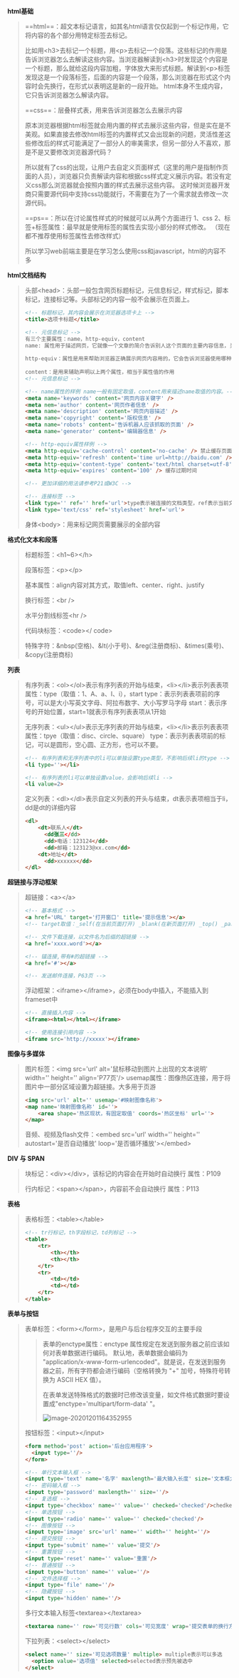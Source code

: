 **html基础**

> ==html==：超文本标记语言，如其名html语言仅仅起到一个标记作用，它将内容的各个部分用特定标签去标记。
>
> 比如用\<h3>去标记一个标题，用\<p>去标记一个段落。这些标记的作用是告诉浏览器怎么去解读这些内容。当浏览器解读到\<h3>时发现这个内容是一个标题，那么就给这段内容加粗，字体放大来形式标题。解读到\<p>标签发现这是一个段落标签，后面的内容是一个段落，那么浏览器在形式这个内容时会先换行，在形式以表明这是新的一段开始。
> html本身不生成内容，它只告诉浏览器怎么解读内容。
>
> ==css==：层叠样式表，用来告诉浏览器怎么去展示内容
>
> 原本浏览器根据html标签就会用内置的样式去展示这些内容，但是实在是不美观。如果直接去修改html标签的内置样式又会出现新的问题，灵活性差这些修改后的样式可能满足了一部分人的审美需求，但另一部分人不喜欢，那是不是又要修改浏览器源代码？
>
> 所以就有了css的出现，让用户去自定义页面样式（这里的用户是指制作页面的人员），浏览器只负责解读内容和根据css样式定义展示内容。若没有定义css那么浏览器就会按照内置的样式去展示这些内容。
> 这时候浏览器开发商只需要源代码中支持css功能就行，不需要在为了一个需求就去修改一次源代码。
>
> ==ps==：所以在讨论属性样式的时候就可以从两个方面进行
> 1、css
> 2、标签+标签属性：最早就是使用标签的属性去实现小部分的样式修改。
> （现在都不推荐使用标签属性去修改样式）
>
> 所以学习web前端主要是在学习怎么使用css和javascript，html的内容不多

**html文档结构**

> 头部\<head>：头部一般包含网页标题标记，元信息标记，样式标记，脚本标记，连接标记等。头部标记的内容一般不会展示在页面上。
>
> ```html
> <!-- 标题标记，其内容会展示在浏览器选项卡上 -->
> <title>选项卡标题</title>
> 
> <!-- 元信息标记 -->
> 有三个主要属性：name，http-equiv，content
> name: 属性用于描述网页，它就像一个文章的简介告诉别人这个页面的主要内容信息，关键词。要注意这个表述不是给人看的，是给搜索引擎爬虫看的，网页的SEO就需要对这个属性进行优化。
>  
> http-equiv：属性是用来帮助浏览器正确展示网页内容用的，它会告诉浏览器使用哪种编码解读页面，是否缓存，缓存的过期时间等
>  
> content：是用来辅助声明以上两个属性，相当于属性值的作用
> <!-- 元信息标记 -->
> 
> <!-- name属性的样例 name一般有固定取值，content用来描述name取值的内容。-->
> <meta name='keywords' content='网页内容关键字' />
> <meta nem='author' content='网页作者信息' />
> <meta name='description' content='网页内容描述' />
> <meta name='copyright' content='版权信息' />
> <meta name='robots' content='告诉机器人应该抓取的页面' />
> <meta name='generator' content='编辑器信息' />
> 
> <!-- http-equiv属性样例 -->
> <meta http-equiv='cache-control' content='no-cache' /> 禁止缓存页面内容
> <meta http-equiv='refresh' content='time url=http://baidu.com' /> 定时刷新
> <meta http-equiv='content-type' content='text/html charset=utf-8' /> 页面类型和编码格式
> <meta http-equiv='expires' content='100' /> 缓存过期时间
> 
> <!-- 更加详细的用法请参考P21或W3C -->
> 
> <!-- 连接标签 -->
> <link type='' ref='' href='url'>type表示被连接的文档类型，ref表示当前文档与被连接文档的关系
> <link type='text/css' ref='stylesheet' href='url'>
> ```
>
> 身体\<body>：用来标记网页需要展示的全部内容

**格式化文本和段落**

> 标题标签：\<h1~6>\</h>
>
> 段落标签：\<p>\</p>
>
> 基本属性：align内容对其方式，取值left、center、right、justify
>
> 换行标签：\<br />
>
> 水平分割线标签\<hr />
>
> 代码块标签：\<code>\</ code>
>
> 特殊字符：&nbsp(空格)、&lt(小于号)、&reg(注册商标)、&times(乘号)、&copy(注册商标)

**列表**

> 有序列表：\<ol>\</ol>表示有序列表的开始与结束，\<li>\</li>表示列表表项
> 属性：type（取值：1、A、a、Ⅰ、i），start
> type：表示列表表项前的序号，可以是大小写英文字母、阿拉布数字、大小写罗马字母
> start：表示序号的开始位置，start=1就表示有序列表表项从1开始
>
> 无序列表：\<ul>\</ul>表示无序列表的开始与结束，\<li>\</li>表示列表表项
> 属性：tpye（取值：disc、circle、square）
> type：表示列表表项前的标记，可以是圆形，空心圆、正方形，也可以不要。
>
> ```html
> <!-- 有序列表和无序列表中的li可以单独设置type类型，不影响后续li的type -->
> <li type=''></li>
> 
> <!-- 有序列表的li可以单独设置value，会影响后续li -->
> <li value=2>
> ```
>
> 定义列表：\<dl>\</dl>表示自定义列表的开头与结束，dt表示表项相当于li，dd是dt的详细内容
>
> ```html
> <dl>
>     <dt>联系人</dt>
>     	<dd张三</dd>
>     	<dd>电话：123124</dd>
>     	<dd>邮箱：123123@xx.com</dd>
>     <dt>地址</dt>
>     	<dd>xxxxxx</dd>
> </dl>
> ```
>
> 

**超链接与浮动框架**

> 超链接：\<a>\</a>
>
> ```html
> <!-- 基本格式 -->
> <a href='URL' target='打开窗口' title='提示信息'></a>
> <!-- target取值：_self(在当前页面打开) _blank(在新页面打开) _top() _parent() framename() -->
> 
> <!-- 文件下载连接，以文件名为后缀的超链接 -->
> <a href='xxxx.word'></a>
> 
> <!-- 锚连接,带有#的超链接 -->
> <a href='#'></a>
> 
> <!-- 发送邮件连接，P63页 -->
> ```
>
> 浮动框架：\<iframe>\</iframe>，必须在body中插入，不能插入到frameset中
>
> ```html
> <!-- 直接插入内容 -->
> <iframe><html></html></iframe>
> 
> <!-- 使用连接引用内容 -->
> <iframe src='http://xxxxx'></iframe>
> ```
>
> 

**图像与多媒体**

> 图片标签：\<img src='url' alt='鼠标移动到图片上出现的文本说明' width='' height='' align='P77页'/>
> usemap属性：图像热区连接，用于将图片中一部分区域设置为超链接。大多用于页游
>
> ```html
> <img src='url' alt='' usemap='#映射图像名称'>
> <map name='映射图像名称' id=''>
>     <area shape='热区现状，有固定取值' coords='热区坐标' url=''>
> </map>
> ```
>
> 音频、视频及flash文件：\<embed src='url' width='' height='' autostart='是否自动播放' loop='是否循环播放'>\</embed>

**DIV 与 SPAN**

> 块标记：\<div>\</div>，该标记的内容会在开始时自动换行
> 属性：P109
>
> 行内标记：\<span>\</span>，内容前不会自动换行
> 属性：P113

**表格**

> 表格标签：\<table>\</table>
>
> ```html
> <!-- tr行标记，th字段标记，td列标记 -->
> <table>
>     <tr>
>         <th></th>
>         <th></th>
>     </tr>
>     <tr>
>         <td></td>
>         <td></td>
>     </tr>
> </table>
> ```
>
> 

**表单与按钮**

> 表单标签：\<form>\</form>，是用户与后台程序交互的主要手段
>
> > 表单的enctype属性：enctype 属性规定在发送到服务器之前应该如何对表单数据进行编码。
> > 默认地，表单数据会编码为 "application/x-www-form-urlencoded"。就是说，在发送到服务器之前，所有字符都会进行编码（空格转换为 "+" 加号，特殊符号转换为 ASCII HEX 值）。
> >
> > 在表单发送特殊格式的数据时已修改该变量，如文件格式数据时要设置成"enctype='multipart/form-data' "。
> >
> > ![image-20201201164352955](C:\Users\zhang\AppData\Roaming\Typora\typora-user-images\image-20201201164352955.png)
>
> 按钮标签：\<input>\</input>
>
> ```html
> <form method='post' action='后台应用程序'>
> 	<input type=''/>
> </form>
> 
> <!-- 单行文本输入框 -->
> <input type='text' name='名字' maxlength='最大输入长度' size='文本框大小,小于等于最大长度' value='默认值' readonly/> readonly表示只读，不能修改内容。
> <!-- 密码输入框 -->
> <input type='password' maxlength='' size=''/>
> <!-- 复选框 -->
> <input type='checkbox' name='' value='' checked='checked'/>chedked表示是否预选中
> <!-- 单选按钮 -->
> <input type='radio' name='' value='' checked='checked'/>
> <!-- 图像按钮 -->
> <input type='image' src='url' name='' width='' height=''/>
> <!-- 提交按钮 -->
> <input type='submit' name='' value='提交'/>
> <!-- 重置按钮 -->
> <input type='reset' name='' value='重置'/>
> <!-- 普通按钮 -->
> <input type='button' name='' value=''/>
> <!-- 文件选择框 -->
> <input type='file' name=''/>
> <!-- 隐藏按钮 -->
> <input type='hidden' name=''/>
> ```
>
> 多行文本输入标签\<textarea>\</textarea>
>
> ```html
> <textarea name='' row='可见行数' cols='可见宽度' wrap='提交表单的换行方式，P203'></textarea>
> ```
>
> 下拉列表：\<select>\</select>
>
> ```html
> <select name='' size='可见选项数量' multiple> multiple表示可以多选
> 	<option value='选项值' selected>selected表示预先被选中
> </select>
> ```
>
> 





